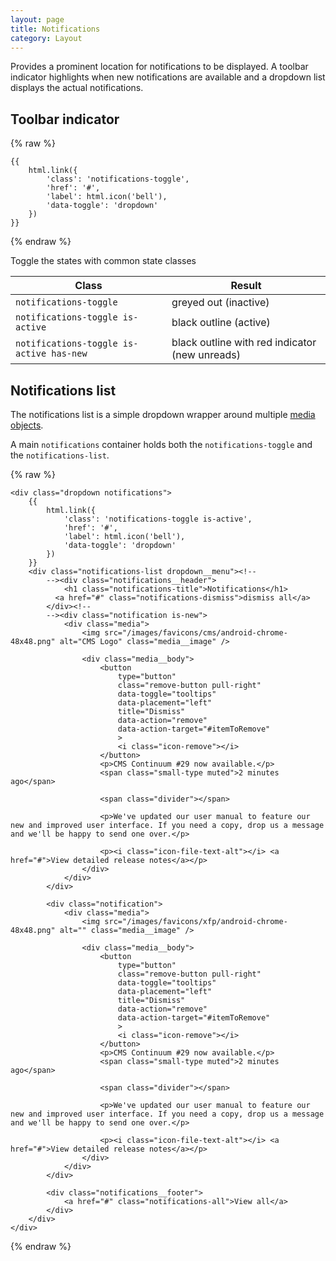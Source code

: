 ```yaml
---
layout: page
title: Notifications
category: Layout
---
```


Provides a prominent location for notifications to be displayed. A toolbar indicator highlights when new notifications are available and a dropdown list displays the actual notifications.

## Toolbar indicator

{% raw %}
```twig
{{
    html.link({
        'class': 'notifications-toggle',
        'href': '#',
        'label': html.icon('bell'),
        'data-toggle': 'dropdown'
    })
}}
```
{% endraw %}

<div class="pulsar-example">
    <a href="#" class="notifications-toggle is-active has-new" data-toggle="dropdown"><i class="icon-bell-o"></i></a>
    <a href="#" class="notifications-toggle is-active" data-toggle="dropdown"><i class="icon-bell-o"></i></a>
    <a href="#" class="notifications-toggle" data-toggle="dropdown"><i class="icon-bell-o"></i></a>
</div>

Toggle the states with common state classes

| Class                                    | Result                |
| ---------------------------------------- | --------------------- |
| `notifications-toggle`                   | greyed out (inactive) |
| `notifications-toggle is-active`         | black outline (active) |
| `notifications-toggle is-active has-new` | black outline with red indicator (new unreads) |

## Notifications list

The notifications list is a simple dropdown wrapper around multiple [media objects](media.md).

A main `notifications` container holds both the `notifications-toggle` and the `notifications-list`.

{% raw %}
```twig
<div class="dropdown notifications">
    {{
        html.link({
            'class': 'notifications-toggle is-active',
            'href': '#',
            'label': html.icon('bell'),
            'data-toggle': 'dropdown'
        })
    }}
    <div class="notifications-list dropdown__menu"><!--
        --><div class="notifications__header">
            <h1 class="notifications-title">Notifications</h1>
          <a href="#" class="notifications-dismiss">dismiss all</a>
        </div><!--
        --><div class="notification is-new">
            <div class="media">
                <img src="/images/favicons/cms/android-chrome-48x48.png" alt="CMS Logo" class="media__image" />

                <div class="media__body">
                    <button
                        type="button"
                        class="remove-button pull-right"
                        data-toggle="tooltips"
                        data-placement="left"
                        title="Dismiss"
                        data-action="remove"
                        data-action-target="#itemToRemove"
                        >
                        <i class="icon-remove"></i>
                    </button>
                    <p>CMS Continuum #29 now available.</p>
                    <span class="small-type muted">2 minutes ago</span>

                    <span class="divider"></span>

                    <p>We've updated our user manual to feature our new and improved user interface. If you need a copy, drop us a message and we'll be happy to send one over.</p>

                    <p><i class="icon-file-text-alt"></i> <a href="#">View detailed release notes</a></p>
                </div>
            </div>
        </div>

        <div class="notification">
            <div class="media">
                <img src="/images/favicons/xfp/android-chrome-48x48.png" alt="" class="media__image" />

                <div class="media__body">
                    <button
                        type="button"
                        class="remove-button pull-right"
                        data-toggle="tooltips"
                        data-placement="left"
                        title="Dismiss"
                        data-action="remove"
                        data-action-target="#itemToRemove"
                        >
                        <i class="icon-remove"></i>
                    </button>
                    <p>CMS Continuum #29 now available.</p>
                    <span class="small-type muted">2 minutes ago</span>

                    <span class="divider"></span>

                    <p>We've updated our user manual to feature our new and improved user interface. If you need a copy, drop us a message and we'll be happy to send one over.</p>

                    <p><i class="icon-file-text-alt"></i> <a href="#">View detailed release notes</a></p>
                </div>
            </div>
        </div>

        <div class="notifications__footer">
            <a href="#" class="notifications-all">View all</a>
        </div>
    </div>
</div>
```
{% endraw %}
